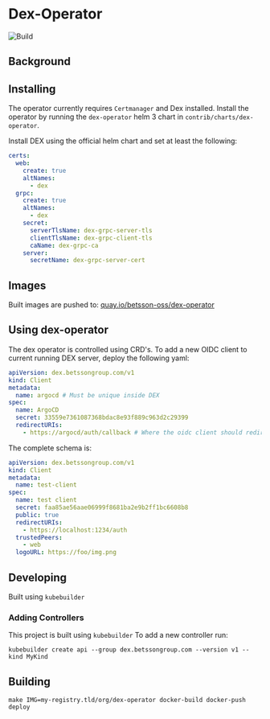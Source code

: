# Dex-Operator

![Build](https://github.com/BetssonGroup/dex-operator/workflows/Build/badge.svg?branch=master)

## Background


## Installing

The operator currently requires `Certmanager` and Dex installed. Install the operator by running the `dex-operator` helm 3 chart in `contrib/charts/dex-operator`.

Install DEX using the official helm chart and set at least the following:

```yaml
certs:
  web:
    create: true
    altNames:
      - dex
  grpc:
    create: true
    altNames:
      - dex
    secret:
      serverTlsName: dex-grpc-server-tls
      clientTlsName: dex-grpc-client-tls
      caName: dex-grpc-ca
    server:
      secretName: dex-grpc-server-cert
```

## Images

Built images are pushed to: [quay.io/betsson-oss/dex-operator](https://quay.io/betsson-oss/dex-operator)

## Using dex-operator

The dex operator is controlled using CRD's. To add a new OIDC client to current running DEX server, deploy the following yaml:

```yaml
apiVersion: dex.betssongroup.com/v1
kind: Client
metadata:
  name: argocd # Must be unique inside DEX
spec:
  name: ArgoCD
  secret: 33559e7361087368bdac8e93f889c963d2c29399
  redirectURIs:
    - https://argocd/auth/callback # Where the oidc client should redirect back
 ```

The complete schema is:

```yaml
apiVersion: dex.betssongroup.com/v1
kind: Client
metadata:
  name: test-client
spec:
  name: test client
  secret: faa85ae56aae06999f8681ba2e9b2ff1bc6608b8
  public: true
  redirectURIs:
    - https://localhost:1234/auth
  trustedPeers:
    - web
  logoURL: https://foo/img.png
```

## Developing

Built using `kubebuilder`


### Adding Controllers

This project is built using `kubebuilder` To add a new controller run:

`kubebuilder create api --group dex.betssongroup.com --version v1 --kind MyKind`

## Building

`make IMG=my-registry.tld/org/dex-operator docker-build docker-push deploy`

